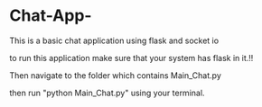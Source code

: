 # Chat-App-
This is a basic chat application using flask and socket io

to run this application make sure that your system has flask in it.!!

Then navigate to the folder which contains Main_Chat.py

then run "python Main_Chat.py" using your terminal.
